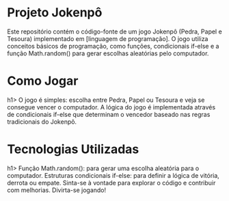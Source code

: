 <h1>Projeto Jokenpô</h1>
Este repositório contém o código-fonte de um jogo Jokenpô (Pedra, Papel e Tesoura) implementado em [linguagem de programação]. O jogo utiliza conceitos básicos de programação, como funções, condicionais if-else e a função Math.random() para gerar escolhas aleatórias pelo computador.

<h1>Como Jogar</h1>h1>
O jogo é simples: escolha entre Pedra, Papel ou Tesoura e veja se consegue vencer o computador. A lógica do jogo é implementada através de condicionais if-else que determinam o vencedor baseado nas regras tradicionais do Jokenpô.

<h1>Tecnologias Utilizadas</h1>h1>
Função Math.random(): para gerar uma escolha aleatória para o computador.
Estruturas condicionais if-else: para definir a lógica de vitória, derrota ou empate.
Sinta-se à vontade para explorar o código e contribuir com melhorias. Divirta-se jogando!

